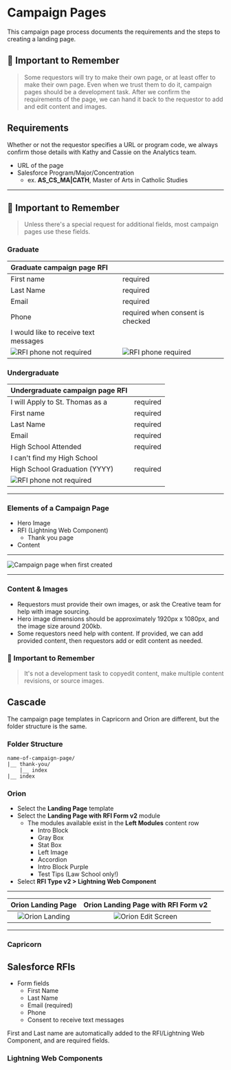 # Campaign Pages

This campaign page process documents the requirements and the steps to creating a landing page.

## :dart: Important to Remember

> Some requestors will try to make their own page, or at least offer to make their own page. Even when we trust them to do it, campaign pages should be a development task. After we confirm the requirements of the page, we can hand it back to the requestor to add and edit content and images.

## Requirements

Whether or not the requestor specifies a URL or program code, we always confirm those details with Kathy and Cassie on the Analytics team.

-   URL of the page
-   Salesforce Program/Major/Concentration
    -   ex. **AS_CS_MA|CATH**, Master of Arts in Catholic Studies

---

## :dart: Important to Remember

> Unless there's a special request for additional fields, most campaign pages use these fields.

### Graduate

| Graduate campaign page RFI                 |                                                |
| :----------------------------------------- | :--------------------------------------------- |
| First name                                 | required                                       |
| Last Name                                  | required                                       |
| Email                                      | required                                       |
| Phone                                      | required when consent is checked               |
| I would like to receive text messages      |                                                |
| ![RFI phone not required](/images/rfi.png) | ![RFI phone required](/images/rfi-checked.png) |

### Undergraduate

| Undergraduate campaign page RFI               |          |
| :-------------------------------------------- | :------- |
| I will Apply to St. Thomas as a               | required |
| First name                                    | required |
| Last Name                                     | required |
| Email                                         | required |
| High School Attended                          | required |
| I can't find my High School                   |          |
| High School Graduation (YYYY)                 | required |
| ![RFI phone not required](/images/ug-rfi.png) |          |

---

### Elements of a Campaign Page

-   Hero Image
-   RFI (Lightning Web Component)
    -   Thank you page
-   Content

---

![Campaign page when first created](/images/page.png)

---

### Content &amp; Images

-   Requestors must provide their own images, or ask the Creative team for help with image sourcing.
-   Hero image dimensions should be approximately 1920px x 1080px, and the image size around 200kb.
-   Some requestors need help with content. If provided, we can add provided content, then requestors add or edit content as needed.

### :dart: Important to Remember

> It's not a development task to copyedit content, make multiple content revisions, or source images.

## Cascade

The campaign page templates in Capricorn and Orion are different, but the folder structure is the same.

### Folder Structure

```
name-of-campaign-page/
|__ thank-you/
    |__ index
|__ index
```

### Orion

-   Select the **Landing Page** template
-   Select the **Landing Page with RFI Form v2** module
    -   The modules available exist in the **Left Modules** content row
        -   Intro Block
        -   Gray Box
        -   Stat Box
        -   Left Image
        -   Accordion
        -   Intro Block Purple
        -   Test Tips (Law School only!)
-   Select **RFI Type v2 > Lightning Web Component**

---

|             Orion Landing Page              |     Orion Landing Page with RFI Form v2      |
| :-----------------------------------------: | :------------------------------------------: |
| ![Orion Landing](/images/orion-landing.png) | ![Orion Edit Screen](/images/orion-edit.png) |

---

### Capricorn

## Salesforce RFIs

-   Form fields
    -   First Name
    -   Last Name
    -   Email (required)
    -   Phone
    -   Consent to receive text messages

First and Last name are automatically added to the RFI/Lightning Web Component, and are required fields.

### Lightning Web Components
